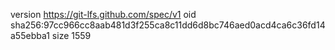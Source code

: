 version https://git-lfs.github.com/spec/v1
oid sha256:97cc966cc8aab481d3f255ca8c11dd6d8bc746aed0acd4ca6c36fd14a55ebba1
size 1559
